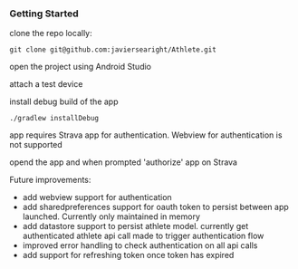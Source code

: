 ### Getting Started

clone the repo locally:

`git clone git@github.com:javiersearight/Athlete.git`

open the project using Android Studio

attach a test device

install debug build of the app

`./gradlew installDebug`

app requires Strava app for authentication. Webview for authentication is not supported

opend the app and when prompted 'authorize' app on Strava


Future improvements:

- add webview support for authentication
- add sharedpreferences support for oauth token to persist between app launched. Currently only maintained in memory
- add datastore support to persist athlete model. currently get authenticated athlete api call made to trigger authentication flow
- improved error handling to check authentication on all api calls
- add support for refreshing token once token has expired
